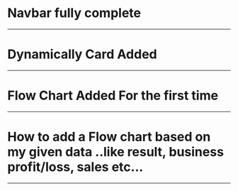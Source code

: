 # Navbar fully complete
____________________________________
# Dynamically Card Added
____________________________________
# Flow Chart Added For the first time
____________________________________
# How to add a Flow chart based on my given data ..like result, business profit/loss, sales etc...
______________________________________
